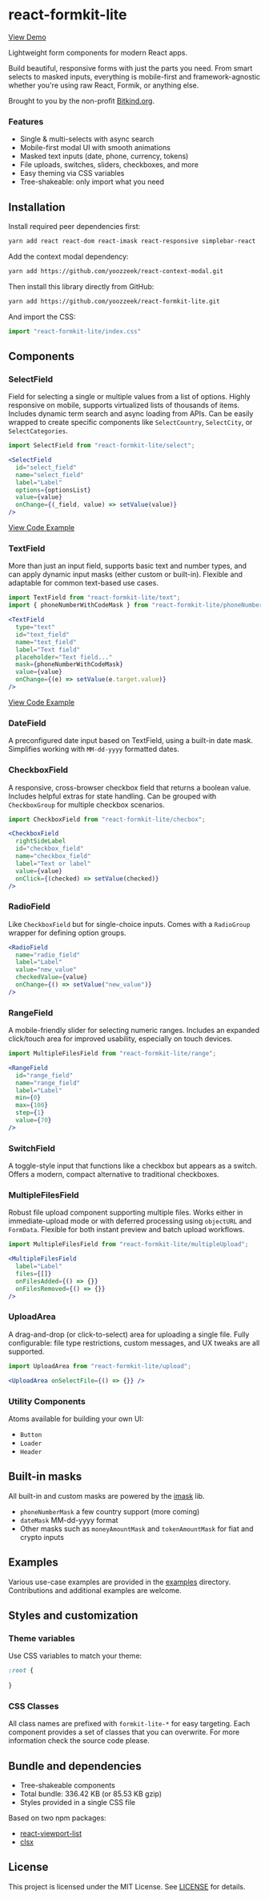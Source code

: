 # react-formkit-lite

[View Demo](https://yoozzeek.github.io/react-formkit-lite/)

Lightweight form components for modern React apps.

Build beautiful, responsive forms with just the parts you need. From smart selects to masked inputs, everything is 
mobile-first and framework-agnostic whether you're using raw React, Formik, or anything else.

Brought to you by the non-profit [Bitkind.org](https://bitkind.org/about).

### Features
* Single & multi-selects with async search 
* Mobile-first modal UI with smooth animations 
* Masked text inputs (date, phone, currency, tokens)
* File uploads, switches, sliders, checkboxes, and more 
* Easy theming via CSS variables 
* Tree-shakeable: only import what you need

## Installation
Install required peer dependencies first:
```bash
yarn add react react-dom react-imask react-responsive simplebar-react
```

Add the context modal dependency:
```bash
yarn add https://github.com/yoozzeek/react-context-modal.git
```

Then install this library directly from GitHub:
```bash
yarn add https://github.com/yoozzeek/react-formkit-lite.git
```

And import the CSS:
```jsx
import "react-formkit-lite/index.css"
```

## Components

### SelectField
Field for selecting a single or multiple values from a list of options. Highly responsive on mobile, supports virtualized lists of thousands of items. Includes dynamic term search and async loading from APIs. Can be easily wrapped to create specific components like `SelectCountry`, `SelectCity`, or `SelectCategories`.

```jsx
import SelectField from "react-formkit-lite/select";

<SelectField
  id="select_field"
  name="select_field"
  label="Label"
  options={optionsList}
  value={value}
  onChange={(_field, value) => setValue(value)}
/>
```
[View Code Example](/examples/SelectFieldExample.tsx)


### TextField
More than just an input field, supports basic text and number types, and can apply dynamic input masks (either custom or built-in). Flexible and adaptable for common text-based use cases.

```jsx
import TextField from "react-formkit-lite/text";
import { phoneNumberWithCodeMask } from "react-formkit-lite/phoneNumberMask";

<TextField
  type="text"
  id="text_field"
  name="text_field"
  label="Text field"
  placeholder="Text field..."
  mask={phoneNumberWithCodeMask}
  value={value}
  onChange={(e) => setValue(e.target.value)}
/>
```
[View Code Example](/examples/TextFieldExamples.tsx)


### DateField
A preconfigured date input based on TextField, using a built-in date mask. Simplifies working with `MM-dd-yyyy` formatted dates.

### CheckboxField
A responsive, cross-browser checkbox field that returns a boolean value. Includes helpful extras for state handling. Can be grouped with `CheckboxGroup` for multiple checkbox scenarios.

```jsx
import CheckboxField from "react-formkit-lite/checbox";

<CheckboxField
  rightSideLabel
  id="checkbox_field"
  name="checkbox_field"
  label="Text or label"
  value={value}
  onClick={(checked) => setValue(checked)}
/>
```

### RadioField
Like `CheckboxField` but for single-choice inputs. Comes with a `RadioGroup` wrapper for defining option groups.

```jsx
<RadioField
  name="radio_field"
  label="Label"
  value="new_value"
  checkedValue={value}
  onChange={() => setValue("new_value")}
/>
```

### RangeField
A mobile-friendly slider for selecting numeric ranges. Includes an expanded click/touch area for improved usability, especially on touch devices.

```jsx
import MultipleFilesField from "react-formkit-lite/range";

<RangeField
  id="range_field"
  name="range_field"
  label="Label"
  min={0}
  max={100}
  step={1}
  value={70}
/>
```

### SwitchField
A toggle-style input that functions like a checkbox but appears as a switch. Offers a modern, compact alternative to traditional checkboxes.

### MultipleFilesField
Robust file upload component supporting multiple files. Works either in immediate-upload mode or with deferred processing using `objectURL` and `FormData`. Flexible for both instant preview and batch upload workflows.

```jsx
import MultipleFilesField from "react-formkit-lite/multipleUpload";

<MultipleFilesField
  label="Label"
  files={[]}
  onFilesAdded={() => {}}
  onFilesRemoved={() => {}}
/>
```

### UploadArea
A drag-and-drop (or click-to-select) area for uploading a single file. Fully configurable: file type restrictions, custom messages, and UX tweaks are all supported.

```jsx
import UploadArea from "react-formkit-lite/upload";

<UploadArea onSelectFile={() => {}} />
```

### Utility Components
Atoms available for building your own UI:
- `Button`
- `Loader`
- `Header`

## Built-in masks
All built-in and custom masks are powered by the [imask](https://imask.js.org/) lib.

- `phoneNumberMask` a few country support (more coming)
- `dateMask` MM-dd-yyyy format
- Other masks such as `moneyAmountMask` and `tokenAmountMask` for fiat and crypto inputs

## Examples
Various use-case examples are provided in the [examples](./examples) directory. Contributions and additional examples are welcome.

## Styles and customization
### Theme variables
Use CSS variables to match your theme:
```css
:root {
    
}
```

### CSS Classes
All class names are prefixed with `formkit-lite-*` for easy targeting. 
Each component provides a set of classes that you can overwrite. For more information check the source code please.

## Bundle and dependencies
* Tree-shakeable components
* Total bundle: 336.42 KB (or 85.53 KB gzip)
* Styles provided in a single CSS file

Based on two npm packages:
- [react-viewport-list](https://github.com/oleggrishechkin/react-viewport-list)
- [clsx](https://github.com/lukeed/clsx)

## License

This project is licensed under the MIT License. See [LICENSE](./LICENSE) for details.